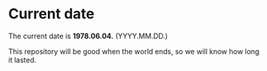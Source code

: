 # Current date

The current date is **1978.06.04.** (YYYY.MM.DD.)

This repository will be good when the world ends, so we will know how long it lasted.